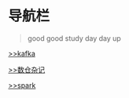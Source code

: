 # 导航栏

> good good study day day up


[>>kafka](kafka)

[>>数仓杂记](warehouse)

[>>spark](spark面试问题.md)